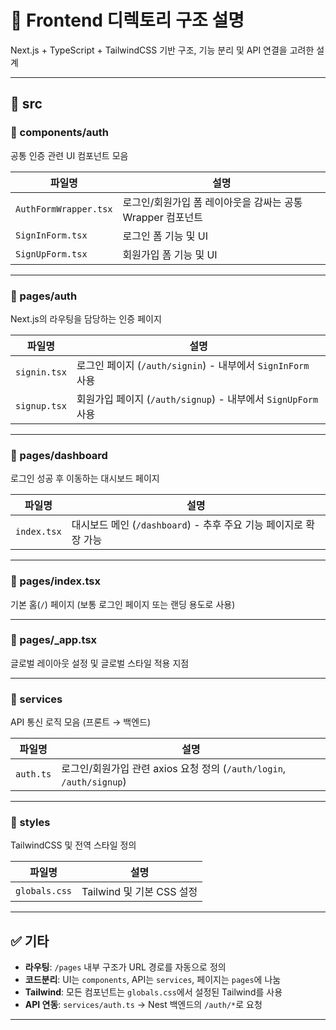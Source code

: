 # 📁 Frontend 디렉토리 구조 설명

Next.js + TypeScript + TailwindCSS 기반 구조, 기능 분리 및 API 연결을 고려한 설계

---

## 📁 src

### 📁 components/auth

공통 인증 관련 UI 컴포넌트 모음

| 파일명                | 설명                                                       |
| --------------------- | ---------------------------------------------------------- |
| `AuthFormWrapper.tsx` | 로그인/회원가입 폼 레이아웃을 감싸는 공통 Wrapper 컴포넌트 |
| `SignInForm.tsx`      | 로그인 폼 기능 및 UI                                       |
| `SignUpForm.tsx`      | 회원가입 폼 기능 및 UI                                     |

---

### 📁 pages/auth

Next.js의 라우팅을 담당하는 인증 페이지

| 파일명       | 설명                                                          |
| ------------ | ------------------------------------------------------------- |
| `signin.tsx` | 로그인 페이지 (`/auth/signin`) - 내부에서 `SignInForm` 사용   |
| `signup.tsx` | 회원가입 페이지 (`/auth/signup`) - 내부에서 `SignUpForm` 사용 |

---

### 📁 pages/dashboard

로그인 성공 후 이동하는 대시보드 페이지

| 파일명      | 설명                                                             |
| ----------- | ---------------------------------------------------------------- |
| `index.tsx` | 대시보드 메인 (`/dashboard`) - 추후 주요 기능 페이지로 확장 가능 |

---

### 📄 pages/index.tsx

기본 홈(`/`) 페이지 (보통 로그인 페이지 또는 랜딩 용도로 사용)

---

### 📄 pages/\_app.tsx

글로벌 레이아웃 설정 및 글로벌 스타일 적용 지점

---

### 📁 services

API 통신 로직 모음 (프론트 → 백엔드)

| 파일명    | 설명                                                                 |
| --------- | -------------------------------------------------------------------- |
| `auth.ts` | 로그인/회원가입 관련 axios 요청 정의 (`/auth/login`, `/auth/signup`) |

---

### 📁 styles

TailwindCSS 및 전역 스타일 정의

| 파일명        | 설명                      |
| ------------- | ------------------------- |
| `globals.css` | Tailwind 및 기본 CSS 설정 |

---

## ✅ 기타

- **라우팅**: `/pages` 내부 구조가 URL 경로를 자동으로 정의
- **코드분리**: UI는 `components`, API는 `services`, 페이지는 `pages`에 나눔
- **Tailwind**: 모든 컴포넌트는 `globals.css`에서 설정된 Tailwind를 사용
- **API 연동**: `services/auth.ts` → Nest 백엔드의 `/auth/*`로 요청

---

